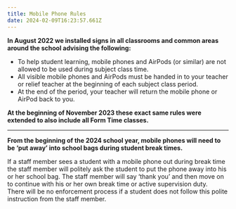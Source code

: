 ```yaml
---
title: Mobile Phone Rules
date: 2024-02-09T16:23:57.661Z
---
```

**In August 2022 we installed signs in all classrooms and common areas around the school advising the following:**  

* To help student learning, mobile phones and AirPods (or similar) are not allowed to be used during subject class time.
* All visible mobile phones and AirPods must be handed in to your teacher or relief teacher at the beginning of each subject class period.
* At the end of the period, your teacher will return the mobile phone or AirPod back to you.

**At the beginning of November 2023 these exact same rules were extended to also include all Form Time classes.**

- - -

**From the beginning of the 2024 school year, mobile phones will need to be ‘put away’ into school bags during student break times.**  

If a staff member sees a student with a mobile phone out during break time the staff member will politely ask the student to put the phone away into his or her school bag. The staff member will say ‘thank you’ and then move on to continue with his or her own break time or active supervision duty.  
There will be no enforcement process if a student does not follow this polite instruction from the staff member.